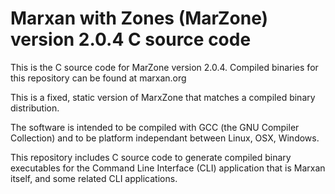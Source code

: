 # Marxan with Zones (MarZone) version 2.0.4 C source code

This is the C source code for MarZone version 2.0.4. Compiled binaries for this repository can be found at marxan.org

This is a fixed, static version of MarxZone that matches a compiled binary distribution.

The software is intended to be compiled with GCC (the GNU Compiler Collection) and to be platform independant between Linux, OSX, Windows.

This repository includes C source code to generate compiled binary executables for the Command Line Interface (CLI) application that is Marxan itself, and some related CLI applications.
